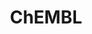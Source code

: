 ---
bigquery: https://console.cloud.google.com/bigquery?p=patents-public-data&d=ebi_chembl&page=dataset
citation: '"The ChEMBL database in 2017." Anna Gaulton, Anne Hersey, Michał Nowotka,
  A Patrícia Bento, Jon Chambers, David Mendez, Prudence Mutowo, Francis Atkinson,
  Louisa J Bellis, Elena Cibrián-Uhalte, Mark Davies, Nathan Dedman, Anneli Karlsson,
  María Paula Magariños, John P Overington, George Papadatos, Ines Smit, Andrew R
  Leach Nucleic acids Research (2017) 45 (Database Issue), D945-D954'
contributors: European Bioinformatics Institute
cost: None
description: ChEMBL Data is a manually curated database of small molecules used in
  drug discovery, including information about existing patented drugs.
documentation: 'schema: https://www.ebi.ac.uk/chembl/db_schema


  '
last_edit: Mon, 04 Apr 2022 19:07:30 GMT
location: https://console.cloud.google.com/marketplace/product/google_patents_public_datasets/chembl
maintained_by: EMBL-EBI, an outstation of European Molecular Biology Laboratory
related_publications: '

  ChEMBL: towards direct deposition of bioassay data.


  Mendez D, Gaulton A, Bento AP, Chambers J, De Veij M, Félix E, Magariños MP, Mosquera
  JF, Mutowo P, Nowotka M, Gordillo-Marañón M, Hunter F, Junco L, Mugumbate G, Rodriguez-Lopez
  M, Atkinson F, Bosc N, Radoux CJ, Segura-Cabrera A, Hersey A, Leach AR.


  — Nucleic Acids Res. 2019; 47(D1):D930-D940. doi: 10.1093/nar/gky1075

  '
schema_fields: '[''direct_interaction'', ''version'', ''site_name'', ''target_type'',
  ''active_ingredient'', ''std_act_id'', ''product_id'', ''therapeutic_flag'', ''biocomp_id'',
  ''frac_code'', ''l5'', ''src_description'', ''assay_category'', ''l7'', ''cidx'',
  ''targcomp_id'', ''standard_inchi'', ''relationship'', ''normal_range_min'', ''frac_class_id'',
  ''abstract'', ''qudt_units'', ''acd_most_apka'', ''caloha_id'', ''assay_source'',
  ''domain_name'', ''curation_comment'', ''who_name'', ''assay_cell_type'', ''dosed_ingredient'',
  ''related_tid'', ''prediction_method'', ''standard_flag'', ''syn_type'', ''irac_code'',
  ''cell_id'', ''cell_source_tissue'', ''enzyme_tid'', ''approval_date'', ''first_page'',
  ''ingredient'', ''bto_id'', ''molsyn_id'', ''mw_freebase'', ''protein_class_synonym'',
  ''parent_go_id'', ''go_id'', ''cx_logp'', ''research_stem'', ''parent_id'', ''year'',
  ''comp_go_id'', ''mw_monoisotopic'', ''oral'', ''level3'', ''route'', ''hbd'', ''acd_logd'',
  ''company'', ''end_position'', ''trade_name'', ''drug_substance_flag'', ''hrac_class_id'',
  ''mol_hrac_id'', ''ridx'', ''withdrawn_reason'', ''tissue_id'', ''innovator_company'',
  ''bei'', ''mc_target_type'', ''mc_tax_id'', ''lle'', ''standard_units'', ''source_domain_id'',
  ''annotation'', ''published_type'', ''first_in_class'', ''aidx'', ''domain_type'',
  ''dosage_form'', ''upper_value'', ''full_mwt'', ''drugind_id'', ''variant_id'',
  ''tid_fixed'', ''doc_type'', ''relation'', ''mc_target_accession'', ''pathway_key'',
  ''smid'', ''cell_source_organism'', ''level5'', ''withdrawn_country'', ''entity_type'',
  ''rgid'', ''creation_date'', ''applicant_full_name'', ''ddd_units'', ''assay_type'',
  ''result_flag'', ''num_alerts'', ''withdrawn_class'', ''stem_class'', ''protein_class_desc'',
  ''cl_lincs_id'', ''component_synonym'', ''doc_id'', ''src_assay_id'', ''country'',
  ''comments'', ''parent_type'', ''rtb'', ''sei'', ''previous_company'', ''ref_url'',
  ''assay_strain'', ''status'', ''efo_term'', ''ass_cls_map_id'', ''prod_pat_id'',
  ''aspect'', ''standard_text_value'', ''chembl_id'', ''disease_efficacy'', ''efo_id'',
  ''set_name'', ''priority'', ''pchembl_value'', ''published_relation'', ''pref_name'',
  ''l4'', ''max_phase'', ''uo_units'', ''black_box_warning'', ''chirality'', ''doi'',
  ''indref_id'', ''short_name'', ''text_value'', ''molfile'', ''record_id'', ''warning_id'',
  ''delist_flag'', ''level1'', ''last_page'', ''active_molregno'', ''alert_set_id'',
  ''patent_no'', ''domain_id'', ''subgroup'', ''src_id'', ''class_level'', ''met_id'',
  ''ddd_id'', ''first_approval'', ''mc_organism'', ''bao_endpoint'', ''potential_duplicate'',
  ''component_id'', ''parameter_value'', ''name'', ''bao_format'', ''enzyme_name'',
  ''assay_desc'', ''target_desc'', ''warning_description'', ''ddd_comment'', ''selectivity_comment'',
  ''ap_id'', ''journal'', ''alogp'', ''level4'', ''metref_id'', ''who_extra'', ''topical'',
  ''source'', ''standard_inchi_key'', ''major_class'', ''cell_source_tax_id'', ''num_lipinski_ro5_violations'',
  ''ref_type'', ''level2'', ''orig_description'', ''canonical_smiles'', ''mol_atc_id'',
  ''assay_class_id'', ''clo_id'', ''irac_class_id'', ''uberon_id'', ''max_phase_for_ind'',
  ''warning_class'', ''polymer_flag'', ''molecular_species'', ''mesh_id'', ''cx_most_bpka'',
  ''cell_ontology_id'', ''oc_id'', ''mc_target_name'', ''accession'', ''l8'', ''parenteral'',
  ''mol_irac_id'', ''level3_description'', ''helm_notation'', ''activity_count'',
  ''targrel_id'', ''standard_value'', ''prodrug'', ''hba'', ''mec_id'', ''usan_stem_id'',
  ''drug_product_flag'', ''hba_lipinski'', ''mecref_id'', ''psa'', ''domain_description'',
  ''activity_comment'', ''publication_number'', ''assay_param_id'', ''parent_molregno'',
  ''met_conversion'', ''mutation'', ''cell_description'', ''co_stem_id'', ''cx_most_apka'',
  ''relationship_type'', ''confidence_score'', ''assay_organism'', ''aromatic_rings'',
  ''src_short_name'', ''ddd_admr'', ''binding_site_comment'', ''formulation_id'',
  ''assay_tissue'', ''volume'', ''cx_logd'', ''compsyn_id'', ''issue'', ''warnref_id'',
  ''l1'', ''activity_id'', ''mechanism_comment'', ''nda_type'', ''mechanism_of_action'',
  ''label'', ''hbd_lipinski'', ''met_comment'', ''curated_by'', ''entity_id'', ''level2_description'',
  ''alert_id'', ''usan_substem'', ''downgraded'', ''strength'', ''pubmed_id'', ''drug_record_id'',
  ''metabolite_record_id'', ''patent_expire_date'', ''res_stem_id'', ''natural_product'',
  ''stat'', ''cpd_str_alert_id'', ''molecular_mechanism'', ''site_residues'', ''mesh_heading'',
  ''acd_most_bpka'', ''db_source'', ''target_mapping'', ''warning_year'', ''homologue'',
  ''as_id'', ''last_active'', ''l3'', ''description'', ''job_id'', ''num_ro5_violations'',
  ''tax_id'', ''l2'', ''ref_id'', ''sitecomp_id'', ''submission_date'', ''action_type'',
  ''cell_name'', ''usan_stem'', ''confidence'', ''molecule_type'', ''availability_type'',
  ''level4_description'', ''full_molformula'', ''patent_id'', ''l6'', ''le'', ''warning_country'',
  ''relationship_desc'', ''class_type'', ''assay_test_type'', ''path'', ''ad_type'',
  ''stem'', ''db_version'', ''smarts'', ''toid'', ''standard_upper_value'', ''updated_on'',
  ''authors'', ''usan_stem_definition'', ''atc_code'', ''log_id'', ''bao_id'', ''compound_key'',
  ''ro3_pass'', ''component_type'', ''structure_type'', ''value'', ''sequence_md5sum'',
  ''cellosaurus_id'', ''indication_class'', ''actsm_id'', ''acd_logp'', ''normal_range_max'',
  ''level1_description'', ''protein_class_id'', ''patent_use_code'', ''ddd_value'',
  ''assay_tax_id'', ''definition'', ''sequence'', ''inorganic_flag'', ''chebi_par_id'',
  ''units'', ''type'', ''site_id'', ''qed_weighted'', ''published_units'', ''organism'',
  ''src_compound_id'', ''species_group_flag'', ''idx'', ''alert_name'', ''tid'', ''tbl'',
  ''compd_id'', ''compound_name'', ''assay_subcellular_fraction'', ''molregno'', ''predbind_id'',
  ''standard_relation'', ''standard_type'', ''title'', ''published_value'', ''start_position'',
  ''updated_by'', ''usan_year'', ''withdrawn_flag'', ''synonyms'', ''assay_id'', ''pathway_id'',
  ''protclasssyn_id'', ''substrate_record_id'', ''comp_class_id'', ''warning_type'',
  ''isoform'', ''data_validity_comment'', ''withdrawn_year'', ''parameter_type'',
  ''hrac_code'', ''heavy_atoms'', ''mol_frac_id'']'
shortname: chembl
tags:
- biotechnology
- health
- chemical
- bioinformatics
- medical
terms_of_use: CC BY-SA 3.0
title: ChEMBL
uuid: e232a192-965c-4ec9-904c-155b6dfe56c5
---